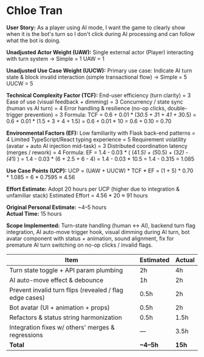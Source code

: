 # Chloe Tran

**User Story:** As a player using AI mode, I want the game to clearly show when it is the bot's turn so I don't click during AI processing and can follow what the bot is doing.

**Unadjusted Actor Weight (UAW):**
Single external actor (Player) interacting with turn system → Simple = 1
UAW = 1

**Unadjusted Use Case Weight (UUCW):**
Primary use case: Indicate AI turn state & block invalid interaction (simple transactional flow) → Simple = 5
UUCW = 5

**Technical Complexity Factor (TCF):**
End-user efficiency (turn clarity) = 3
Ease of use (visual feedback + dimming) = 3
Concurrency / state sync (human vs AI turn) = 4
Error handling & resilience (no-op clicks, double-trigger prevention) = 3
Formula: TCF = 0.6 + 0.01 * (3*0.5 + 3*1 + 4*1 + 3*0.5)
= 0.6 + 0.01 * (1.5 + 3 + 4 + 1.5) = 0.6 + 0.01 * 10 = 0.6 + 0.10 = 0.70

**Environmental Factors (EF):**
Low familiarity with Flask back-end patterns = 4
Limited TypeScript/React typing experience = 5
Requirement volatility (avatar + auto AI injection mid-task) = 3
Distributed coordination latency (merges / rework) = 4
Formula: EF = 1.4 - 0.03 * ( (4*1.5) + (5*0.5) + (3*2) - (4*1) )
= 1.4 - 0.03 * (6 + 2.5 + 6 - 4)
= 1.4 - 0.03 * 10.5 = 1.4 - 0.315 = 1.085

**Use Case Points (UCP):**
UCP = (UAW + UUCW) * TCF * EF = (1 + 5) * 0.70 * 1.085 = 6 * 0.7595 ≈ 4.56

**Effort Estimate:**
Adopt 20 hours per UCP (higher due to integration & unfamiliar stack)
Estimated Effort = 4.56 * 20 ≈ 91 hours

**Original Personal Estimate:** ~4–5 hours  
**Actual Time:** 15 hours  

**Scope Implemented:** Turn-state handling (human ↔ AI), backend turn flag integration, AI auto-move trigger hook, visual dimming during AI turn, bot avatar component with status + animation, sound alignment, fix for premature AI turn switching on no-op clicks / invalid flags.

| Item | Estimated | Actual |
|------|-----------|--------|
| Turn state toggle + API param plumbing | 2h | 4h |
| AI auto-move effect & debounce | 1h | 2h |
| Prevent invalid turn flips (revealed / flag edge cases) | 0.5h | 2h |
| Bot avatar (UI + animation + props) | 0.5h | 2h |
| Refactors & status string harmonization | 0.5h | 1.5h |
| Integration fixes w/ others' merges & regressions | — | 3.5h |
| **Total** | **~4–5h** | **15h** |


